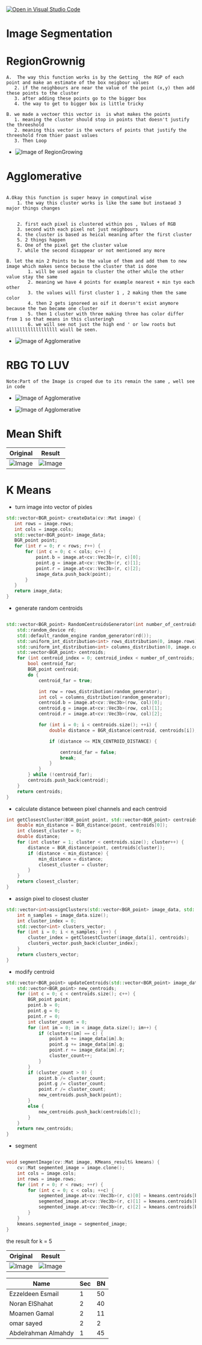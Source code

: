 [![Open in Visual Studio Code](https://classroom.github.com/assets/open-in-vscode-c66648af7eb3fe8bc4f294546bfd86ef473780cde1dea487d3c4ff354943c9ae.svg)](https://classroom.github.com/online_ide?assignment_repo_id=7831005&assignment_repo_type=AssignmentRepo)



# Image Segmentation
# RegionGrownig 
 ```
 A.  The way this function works is by the Getting  the RGP of each point and make an estimate of the box neigbour values 
	2. if the neighbours are near the value of the point (x,y) then add these points to the cluster
	3. after adding these points go to the bigger box 
	4. the way to get to bigger box is little tricky

B. we made a vectoer this vector is  is what makes the points 
	1. meaning the cluster should stop in points that doesn't justify the threeshold
	2. meaning this vector is the vectors of points that justify the threeshold from thier paast values
    3. Then Loop
```

- ![Image of RegionGrowing](https://i.ibb.co/vqQPYQ4/Capture554.png)

# Agglomerative 
```

A.Okay this function is super heavy in computinal wise
	1. the way this cluster works is like the same but instaead 3 major things changes
	

	2. first each pixel is clustered within pos , Values of RGB 
	3. second with each pixel not just neighbours
	4. the cluster is based as heical meaning after the first cluster 
	5. 2 things happen 
	6. One of the pixel get the cluster value
	7. while the second disappear or not mentioned any more

B. let the min 2 Points to be the value of them and add them to new image which makes sence because the cluster that is done
		1. will be used again to cluster the other while the other value stay the same 
		2. meaning we have 4 points for example nearest + min tyo each other
		3. the values will first cluster 1 , 2 making them the same color
		4. then 2 gets ignoreed as oif it doersn't exist anymore because the two became one cluster
		5. then 1 cluster with three making three has color differ from 1 so that means in this clusteringh
		6. we will see not just the high end ' or low roots but  allllllllllllllllll wiull be seen.

```
- ![Image of Agglomerative](https://i.ibb.co/WD2Gmvj/Captur88e.png)

# RBG TO LUV

```
Note:Part of the Image is croped due to its remain the same , well see in code
```
- ![Image of Agglomerative](https://i.ibb.co/XJdyWzy/unknown.png) 

- ![Image of Agglomerative](https://i.ibb.co/pJ2804R/Captu12312re.png)

#  Mean Shift
 
|                       **Original**                        |              **Result**               |
| :---------------------------------------------------------------: | :------------------------------------------------------: |
| ![Image](./Images/Homes2.jpg) | ![Image](./Images/Result.jpg) |


#  K Means

* turn image into vector of pixles
 ```cpp
std::vector<BGR_point> createData(cv::Mat image) {
    int rows = image.rows;
    int cols = image.cols;
    std::vector<BGR_point> image_data;
    BGR_point point;
    for (int r = 0; r < rows; r++) {
        for (int c = 0; c < cols; c++) {
            point.b = image.at<cv::Vec3b>(r, c)[0];
            point.g = image.at<cv::Vec3b>(r, c)[1];
            point.r = image.at<cv::Vec3b>(r, c)[2];
            image_data.push_back(point);
        }
    }
    return image_data;
}
```
* generate random centroids 

```cpp

std::vector<BGR_point> RandomCentroidsGenerator(int number_of_centroids, cv::Mat image) {
    std::random_device rd;
    std::default_random_engine random_generator(rd());
    std::uniform_int_distribution<int> rows_distribution(0, image.rows);
    std::uniform_int_distribution<int> columns_distribution(0, image.cols);
    std::vector<BGR_point> centroids;
    for (int centroid_index = 0; centroid_index < number_of_centroids; centroid_index++) {
        bool centroid_far;
        BGR_point centroid;
        do {
            centroid_far = true;

            int row = rows_distribution(random_generator);
            int col = columns_distribution(random_generator);
            centroid.b = image.at<cv::Vec3b>(row, col)[0];
            centroid.g = image.at<cv::Vec3b>(row, col)[1];
            centroid.r = image.at<cv::Vec3b>(row, col)[2];

            for (int i = 0; i < centroids.size(); ++i) {
                double distance = BGR_distance(centroid, centroids[i]);

                if (distance <= MIN_CENTROID_DISTANCE) {

                    centroid_far = false;
                    break;
                }
            }
        } while (!centroid_far);
        centroids.push_back(centroid);
    }
    return centroids;
}
```
* calculate distance between pixel channels and each centroid
```cpp
int getClosestCluster(BGR_point point, std::vector<BGR_point> centroids) {
    double min_distance = BGR_distance(point, centroids[0]);
    int closest_cluster = 0;
    double distance;
    for (int cluster = 1; cluster < centroids.size(); cluster++) {
        distance = BGR_distance(point, centroids[cluster]);
        if (distance < min_distance) {
            min_distance = distance;
            closest_cluster = cluster;
        }
    }
    return closest_cluster;
}
```
* assign pixel to closest cluster
```cpp
std::vector<int>assignClusters(std::vector<BGR_point> image_data, std::vector<BGR_point> centroids) {
    int n_samples = image_data.size();
    int cluster_index = 0;
    std::vector<int> clusters_vector;
    for (int i = 0; i < n_samples; i++) {
        cluster_index = getClosestCluster(image_data[i], centroids);
        clusters_vector.push_back(cluster_index);
    }
    return clusters_vector;
}
```
* modify centroid
```cpp
std::vector<BGR_point> updateCentroids(std::vector<BGR_point> image_data, std::vector<int> clusters, std::vector<BGR_point> centroids) {
    std::vector<BGR_point> new_centroids;
    for (int c = 0; c < centroids.size(); c++) {
        BGR_point point;
        point.b = 0;
        point.g = 0;
        point.r = 0;
        int cluster_count = 0;
        for (int im = 0; im < image_data.size(); im++) {
            if (clusters[im] == c) {
                point.b += image_data[im].b;
                point.g += image_data[im].g;
                point.r += image_data[im].r;
                cluster_count++;
            }
        }
        if (cluster_count > 0) {
            point.b /= cluster_count;
            point.g /= cluster_count;
            point.r /= cluster_count;
            new_centroids.push_back(point);
        }
        else {
            new_centroids.push_back(centroids[c]);
        }
    }
    return new_centroids;
}
```
* segment
```cpp

void segmentImage(cv::Mat image, KMeans_result& kmeans) {
    cv::Mat segmented_image = image.clone();
    int cols = image.cols;
    int rows = image.rows;
    for (int r = 0; r < rows; ++r) {
        for (int c = 0; c < cols; ++c) {
            segmented_image.at<cv::Vec3b>(r, c)[0] = kmeans.centroids[kmeans.clusters[r * cols + c]].b;
            segmented_image.at<cv::Vec3b>(r, c)[1] = kmeans.centroids[kmeans.clusters[r * cols + c]].g;
            segmented_image.at<cv::Vec3b>(r, c)[2] = kmeans.centroids[kmeans.clusters[r * cols + c]].r;
        }
    }
    kmeans.segmented_image = segmented_image;
}
```

the result for k = 5
 
|                       **Original**                        |              **Result**               |
| :---------------------------------------------------------------: | :------------------------------------------------------: |
| ![Image](./K_Means/images/beach.jpg) | ![Image](./K_Means/images/kmeans.jpg) |

| Name                | Sec | BN  |
| ------------------- | --- | --- |
| Ezzeldeen Esmail    | 1   | 50  |
| Noran ElShahat      | 2   | 40  |
| Moamen Gamal        | 2   | 11  |
| omar sayed          | 2   | 2   |
| Abdelrahman Almahdy | 1   | 45  |
